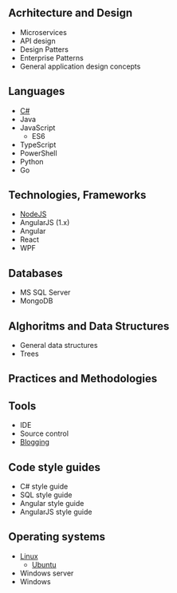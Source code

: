 ## Acrhitecture and Design

* Microservices
* API design
* Design Patters
* Enterprise Patterns
* General application design concepts

## Languages

* [C#](pages/languages/csharp/csharp-index)
* Java
* JavaScript
  * ES6
* TypeScript
* PowerShell
* Python
* Go

## Technologies, Frameworks

* [NodeJS](pages/frameworks/nodejs/nodejs-index)
* AngularJS (1.x)
* Angular
* React
* WPF

## Databases

* MS SQL Server
* MongoDB

## Alghoritms and Data Structures

* General data structures
* Trees

## Practices and Methodologies

## Tools

* IDE
* Source control
* [Blogging](pages/tools/blogging-index)

## Code style guides

* C# style guide
* SQL style guide
* Angular style guide
* AngularJS style guide

## Operating systems

* [Linux](pages/os/linux/linux-basics)
  * [Ubuntu](pages/os/ubuntu/ubuntu-index)
* Windows server
* Windows